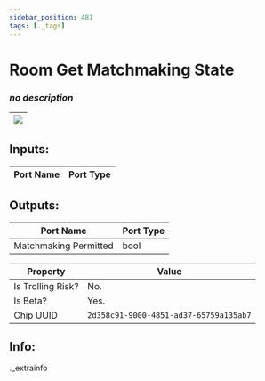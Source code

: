 ```yaml
---
sidebar_position: 481
tags: [._tags]
---
```


# Room Get Matchmaking State


### *no description*

| ![](https://images-ext-2.discordapp.net/external/MPmIaQzlEPmgGWlgi-WxBBXt0Bjv_zWPkg1y1f_sy3s/https/www.recroomcircuits.com/image/circuit/absolute-value?width=206&height=108) |
|-----|

## Inputs:
| Port Name | Port Type |
|-----------|-----------|

## Outputs:
| Port Name | Port Type |
|-----------|-----------|
| Matchmaking Permitted | bool | 

| Property  | Value |
|-------------------|-----------|
| Is Trolling Risk? | No. |
| Is Beta? | Yes. |
| Chip UUID | `2d358c91-9000-4851-ad37-65759a135ab7` |

## Info:
._extrainfo